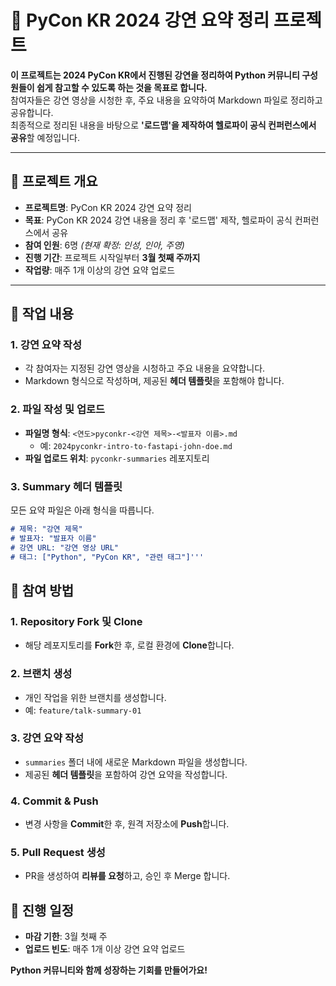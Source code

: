 # 📌 PyCon KR 2024 강연 요약 정리 프로젝트

**이 프로젝트는 2024 PyCon KR에서 진행된 강연을 정리하여 Python 커뮤니티 구성원들이 쉽게 참고할 수 있도록 하는 것을 목표로 합니다.**  
참여자들은 강연 영상을 시청한 후, 주요 내용을 요약하여 Markdown 파일로 정리하고 공유합니다.  
최종적으로 정리된 내용을 바탕으로 **'로드맵'을 제작하여 헬로파이 공식 컨퍼런스에서 공유**할 예정입니다.

---

## 📝 프로젝트 개요

- **프로젝트명**: PyCon KR 2024 강연 요약 정리
- **목표**: PyCon KR 2024 강연 내용을 정리 후 '로드맵' 제작, 헬로파이 공식 컨퍼런스에서 공유
- **참여 인원**: 6명 _(현재 확정: 인성, 인아, 주영)_
- **진행 기간**: 프로젝트 시작일부터 **3월 첫째 주까지**
- **작업량**: 매주 1개 이상의 강연 요약 업로드

---

## 📌 작업 내용

### 1. 강연 요약 작성
- 각 참여자는 지정된 강연 영상을 시청하고 주요 내용을 요약합니다.
- Markdown 형식으로 작성하며, 제공된 **헤더 템플릿**을 포함해야 합니다.

### 2. 파일 작성 및 업로드
- **파일명 형식**: `<연도>pyconkr-<강연 제목>-<발표자 이름>.md`  
  - 예: `2024pyconkr-intro-to-fastapi-john-doe.md`
- **파일 업로드 위치**: `pyconkr-summaries` 레포지토리

### 3. Summary 헤더 템플릿
모든 요약 파일은 아래 형식을 따릅니다.

```markdown
# 제목: "강연 제목"
# 발표자: "발표자 이름"
# 강연 URL: "강연 영상 URL"
# 태그: ["Python", "PyCon KR", "관련 태그"]'''
```

## 📂 참여 방법

### 1. Repository Fork 및 Clone
- 해당 레포지토리를 **Fork**한 후, 로컬 환경에 **Clone**합니다.

### 2. 브랜치 생성
- 개인 작업을 위한 브랜치를 생성합니다.
- 예: `feature/talk-summary-01`

### 3. 강연 요약 작성
- `summaries` 폴더 내에 새로운 Markdown 파일을 생성합니다.
- 제공된 **헤더 템플릿**을 포함하여 강연 요약을 작성합니다.

### 4. Commit & Push
- 변경 사항을 **Commit**한 후, 원격 저장소에 **Push**합니다.

### 5. Pull Request 생성
- PR을 생성하여 **리뷰를 요청**하고, 승인 후 Merge 합니다.

## 📅 진행 일정

- **마감 기한**: 3월 첫째 주  
- **업로드 빈도**: 매주 1개 이상 강연 요약 업로드  

**Python 커뮤니티와 함께 성장하는 기회를 만들어가요!** 
